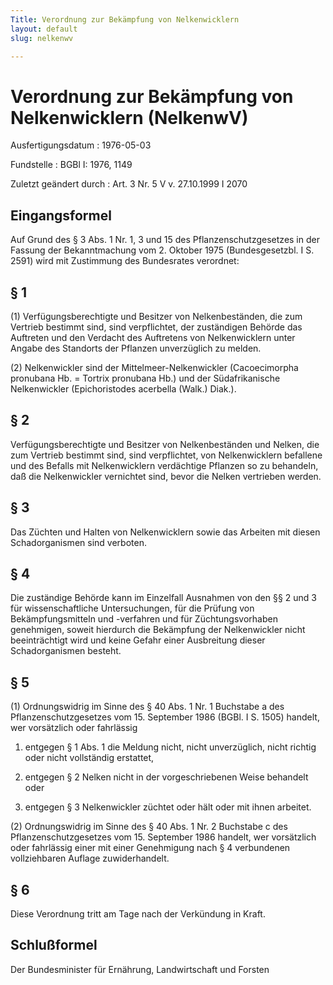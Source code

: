 ```yaml
---
Title: Verordnung zur Bekämpfung von Nelkenwicklern
layout: default
slug: nelkenwv

---
```


# Verordnung zur Bekämpfung von Nelkenwicklern (NelkenwV)

Ausfertigungsdatum
:   1976-05-03

Fundstelle
:   BGBl I: 1976, 1149

Zuletzt geändert durch
:   Art. 3 Nr. 5 V v. 27.10.1999 I 2070


## Eingangsformel

Auf Grund des § 3 Abs. 1 Nr. 1, 3 und 15 des Pflanzenschutzgesetzes in
der Fassung der Bekanntmachung vom 2. Oktober 1975 (Bundesgesetzbl. I
S. 2591) wird mit Zustimmung des Bundesrates verordnet:


## § 1

(1) Verfügungsberechtigte und Besitzer von Nelkenbeständen, die zum
Vertrieb bestimmt sind, sind verpflichtet, der zuständigen Behörde das
Auftreten und den Verdacht des Auftretens von Nelkenwicklern unter
Angabe des Standorts der Pflanzen unverzüglich zu melden.

(2) Nelkenwickler sind der Mittelmeer-Nelkenwickler (Cacoecimorpha
pronubana Hb. = Tortrix pronubana Hb.) und der Südafrikanische
Nelkenwickler (Epichoristodes acerbella
(Walk.) Diak.).


## § 2

Verfügungsberechtigte und Besitzer von Nelkenbeständen und Nelken, die
zum Vertrieb bestimmt sind, sind verpflichtet, von Nelkenwicklern
befallene und des Befalls mit Nelkenwicklern verdächtige Pflanzen so
zu behandeln, daß die Nelkenwickler vernichtet sind, bevor die Nelken
vertrieben werden.


## § 3

Das Züchten und Halten von Nelkenwicklern sowie das Arbeiten mit
diesen Schadorganismen sind verboten.


## § 4

Die zuständige Behörde kann im Einzelfall Ausnahmen von den §§ 2 und 3
für wissenschaftliche Untersuchungen, für die Prüfung von
Bekämpfungsmitteln und -verfahren und für Züchtungsvorhaben
genehmigen, soweit hierdurch die Bekämpfung der Nelkenwickler nicht
beeinträchtigt wird und keine Gefahr einer Ausbreitung dieser
Schadorganismen besteht.


## § 5

(1) Ordnungswidrig im Sinne des § 40 Abs. 1 Nr. 1 Buchstabe a des
Pflanzenschutzgesetzes vom 15. September 1986 (BGBl. I S. 1505)
handelt, wer vorsätzlich oder fahrlässig

1.  entgegen § 1 Abs. 1 die Meldung nicht, nicht unverzüglich, nicht
    richtig oder nicht vollständig erstattet,


2.  entgegen § 2 Nelken nicht in der vorgeschriebenen Weise behandelt oder


3.  entgegen § 3 Nelkenwickler züchtet oder hält oder mit ihnen arbeitet.




(2) Ordnungswidrig im Sinne des § 40 Abs. 1 Nr. 2 Buchstabe c des
Pflanzenschutzgesetzes vom 15. September 1986 handelt, wer vorsätzlich
oder fahrlässig einer mit einer Genehmigung nach § 4 verbundenen
vollziehbaren Auflage zuwiderhandelt.


## § 6

Diese Verordnung tritt am Tage nach der Verkündung in Kraft.


## Schlußformel

Der Bundesminister für Ernährung, Landwirtschaft und Forsten

